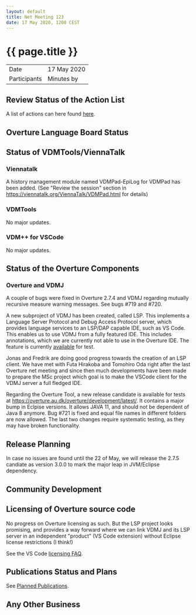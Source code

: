 ```yaml
---
layout: default
title: Net Meeting 123
date: 17 May 2020, 1200 CEST
---
```


<script src="http://code.jquery.com/jquery-1.11.1.min.js">
</script>
<script src="/javascripts/edit.js"></script>
<script>setEditButonNm();</script>

# {{ page.title }}

|||
|---|---|
| Date | 17 May 2020 |
| Participants  |   Minutes by  |

## Review Status of the Action List

A list of actions can here found [here](https://github.com/overturetool/overturetool.github.io/issues?q=is%3Aissue+is%3Aopen+label%3A%22action+net-meeting%22).



## Overture Language Board Status


## Status of VDMTools/ViennaTalk

### Viennatalk
A history management module named VDMPad-EpiLog for VDMPad has been added.
(See "Review the session" section in https://viennatalk.org/ViennaTalk/VDMPad.html for details)

### VDMTools
No major updates.

### VDM++ for VSCode
No major updates.

##  Status of the Overture Components

### Overture and VDMJ

A couple of bugs were fixed in Overture 2.7.4 and VDMJ regarding mutually recursive measure warning messages. See bugs #719 and #720.

A new subproject of VDMJ has been created, called LSP. This implements a Language Server Protocol and Debug Access Protocol server, which provides language services to an LSP/DAP capable IDE, such as VS Code. This enables us to use VDMJ from a fully featured IDE. This includes annotations, which we are currently not able to use in the Overture IDE. The feature is currently [available](https://github.com/nickbattle/vdmj/tree/master/LSP) for test.

Jonas and Fredrik are doing good progress towards the creation of an LSP client. We have met with Futa Hirakoba and Tomohiro Oda right after the last Overture net meeting and since then much developments have been made to prepare the MSc project which goal is to make the VSCode client for the VDMJ server a full fledged IDE.

Regarding the Overture Tool, a new release candidate is available for tests at https://overture.au.dk/overture/development/latest/. It contains a major bump in Eclpise versions. It allows JAVA 11, and should not be dependent of Java 8 anymore. 
Bug #721 is fixed and equal file names in different folders are now allowed. The last two changes require systematic testing, as they may have broken functionality. 


##  Release Planning

In case no issues are found until the 22 of May, we will release the 2.7.5 candiate as version 3.0.0 to mark the major leap in JVM/Eclipse dependency.



##  Community Development


##  Licensing of Overture source code

No progress on Overture licensing as such. But the LSP project looks promising, and provides a way forward where we can link VDMJ and its LSP server in an independent "product" (VS Code extension) without Eclipse license restrictions (I think!)

See the VS Code [licensing FAQ](https://code.visualstudio.com/docs/supporting/FAQ#_licensing).

##  Publications Status and Plans

See [Planned Publications](http://overturetool.org/publications/PlannedPublications.html).


##  Any Other Business


<div id="edit_page_div"></div>

